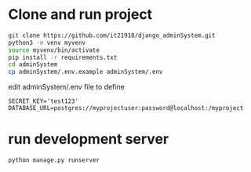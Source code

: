 # Clone and run project
```bash
git clone https://github.com/it21918/django_adminSystem.git
python3 -m venv myvenv
source myvenv/bin/activate
pip install -r requirements.txt
cd adminSystem
cp adminSystem/.env.example adminSystem/.env
```
edit adminSystem/.env file to define
```vim
SECRET_KEY='test123'
DATABASE_URL=postgres://myprojectuser:password@localhost:/myproject
```
# run development server
```bash
python manage.py runserver
```
